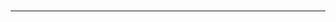 <div align="center">

<!--[](https://github-readme-stats.vercel.app/api?username=LuizHenriquedez&theme=highcontrast&hide_border=false&include_all_commits=false&count_private=false)<br/> -->
<!--![](https://github-readme-streak-stats.herokuapp.com/?user=LuizHenriquedez&theme=highcontrast&hide_border=false)<br/> -->

<!--![](https://github-readme-stats.vercel.app/api/top-langs/?username=LuizHenriquedez&theme=highcontrast&hide_border=false&include_all_commits=false&count_private=false&layout=compact) -->


<!--![](https://github-profile-trophy.vercel.app/?username=LuizHenriquedez&theme=dark_dimmed&no-frame=true&no-bg=false&margin-w=4)-->

### 
<!--![](https://quotes-github-readme.vercel.app/api?type=vetical&theme=merko) -->

---
<!-- https://visitcount.itsvg.in/api?id=LuizHenriquedez&icon=0&color=0)](https://visitcount.itsvg.in) -->
<!-- [![](https://visitcount.itsvg.in/api?id=LuizHenriquedez&label=Profile%20Views&color=0&icon=2&pretty=true)](https://visitcount.itsvg.in) -->

<!-- Proudly created with GPRM ( https://gprm.itsvg.in ) -->
</div>
